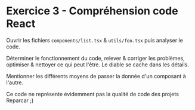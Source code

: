 # Exercice 3 - Compréhension code React

Ouvrir les fichiers `components/list.tsx` & `utils/foo.tsx` puis analyser le code.

Déterminer le fonctionnement du code,
relever & corriger les problèmes,
optimiser & nettoyer ce qui peut l'être.
Le diable se cache dans les détails.

Mentionner les différents moyens de passer la donnée d'un composant à l'autre.

Ce code ne représente évidemment pas la qualité de code des projets Reparcar ;)
